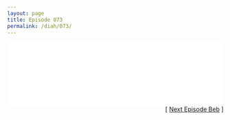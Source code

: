```yaml
---
layout: page
title: Episode 073
permalink: /diah/073/
---
```


<iframe allowfullscreen="true" frameborder="0" style="width:100%;" marginheight="0" marginwidth="0" mozallowfullscreen="true" scrolling="NO" src="//gdriveplayer.us/embed2.php?link=Psrj%252BhQVqtEe6kBiVfWtFwKwd1kNKyAnXAzBfFZtMD0Qo8NDXYjnwQ9vALEThIJWQQlran3uOsWSaBEAR6OMYjcvfJcOWhqhWZB08cV5xSWxbjkbnT00ZBkXvsUebsNwEky9qfy8BCsCaI2rCje3XPqudKzd8rbEUmXWzOgcfXpAxXFNM3oFHe5gVZJviRvJe8pG3M82f511UwRQPomu%252Fv&amp;no_adult=yes" webkitallowfullscreen="true"></iframe>

<div align="right">[ <a href="/diah/074/">Next Episode Beb</a> ]</div>

